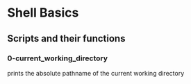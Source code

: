 # Shell Basics
## Scripts and their functions

### 0-current_working_directory
prints the absolute pathname of the current working directory

